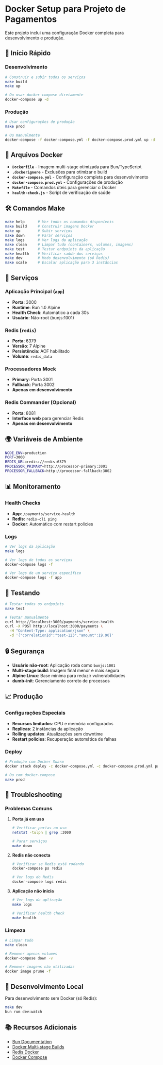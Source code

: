 # Docker Setup para Projeto de Pagamentos

Este projeto inclui uma configuração Docker completa para desenvolvimento e produção.

## 🚀 Início Rápido

### Desenvolvimento
```bash
# Construir e subir todos os serviços
make build
make up

# Ou usar docker-compose diretamente
docker-compose up -d
```

### Produção
```bash
# Usar configurações de produção
make prod

# Ou manualmente
docker-compose -f docker-compose.yml -f docker-compose.prod.yml up -d
```

## 📁 Arquivos Docker

- **`Dockerfile`** - Imagem multi-stage otimizada para Bun/TypeScript
- **`.dockerignore`** - Exclusões para otimizar o build
- **`docker-compose.yml`** - Configuração completa para desenvolvimento
- **`docker-compose.prod.yml`** - Configurações de produção
- **`Makefile`** - Comandos úteis para gerenciar o Docker
- **`health-check.js`** - Script de verificação de saúde

## 🛠️ Comandos Make

```bash
make help      # Ver todos os comandos disponíveis
make build     # Construir imagens Docker
make up        # Subir serviços
make down      # Parar serviços
make logs      # Ver logs da aplicação
make clean     # Limpar tudo (containers, volumes, imagens)
make test      # Testar endpoints da aplicação
make health    # Verificar saúde dos serviços
make dev       # Modo desenvolvimento (só Redis)
make scale     # Escalar aplicação para 3 instâncias
```

## 🔧 Serviços

### Aplicação Principal (`app`)
- **Porta**: 3000
- **Runtime**: Bun 1.0 Alpine
- **Health Check**: Automático a cada 30s
- **Usuário**: Não-root (bunjs:1001)

### Redis (`redis`)
- **Porta**: 6379
- **Versão**: 7 Alpine
- **Persistência**: AOF habilitado
- **Volume**: `redis_data`

### Processadores Mock
- **Primary**: Porta 3001
- **Fallback**: Porta 3002
- **Apenas em desenvolvimento**

### Redis Commander (Opcional)
- **Porta**: 8081
- **Interface web** para gerenciar Redis
- **Apenas em desenvolvimento**

## 🌍 Variáveis de Ambiente

```bash
NODE_ENV=production
PORT=3000
REDIS_URL=redis://redis:6379
PROCESSOR_PRIMARY=http://processor-primary:3001
PROCESSOR_FALLBACK=http://processor-fallback:3002
```

## 📊 Monitoramento

### Health Checks
- **App**: `/payments/service-health`
- **Redis**: `redis-cli ping`
- **Docker**: Automático com restart policies

### Logs
```bash
# Ver logs da aplicação
make logs

# Ver logs de todos os serviços
docker-compose logs -f

# Ver logs de um serviço específico
docker-compose logs -f app
```

## 🧪 Testando

```bash
# Testar todos os endpoints
make test

# Testar manualmente
curl http://localhost:3000/payments/service-health
curl -X POST http://localhost:3000/payments \
  -H "Content-Type: application/json" \
  -d '{"correlationId":"test-123","amount":19.90}'
```

## 🔒 Segurança

- **Usuário não-root**: Aplicação roda como `bunjs:1001`
- **Multi-stage build**: Imagem final menor e mais segura
- **Alpine Linux**: Base mínima para reduzir vulnerabilidades
- **dumb-init**: Gerenciamento correto de processos

## 📈 Produção

### Configurações Especiais
- **Recursos limitados**: CPU e memória configurados
- **Replicas**: 2 instâncias da aplicação
- **Rolling updates**: Atualizações sem downtime
- **Restart policies**: Recuperação automática de falhas

### Deploy
```bash
# Produção com Docker Swarm
docker stack deploy -c docker-compose.yml -c docker-compose.prod.yml payments

# Ou com docker-compose
make prod
```

## 🚨 Troubleshooting

### Problemas Comuns

1. **Porta já em uso**
   ```bash
   # Verificar portas em uso
   netstat -tulpn | grep :3000
   
   # Parar serviços
   make down
   ```

2. **Redis não conecta**
   ```bash
   # Verificar se Redis está rodando
   docker-compose ps redis
   
   # Ver logs do Redis
   docker-compose logs redis
   ```

3. **Aplicação não inicia**
   ```bash
   # Ver logs da aplicação
   make logs
   
   # Verificar health check
   make health
   ```

### Limpeza
```bash
# Limpar tudo
make clean

# Remover apenas volumes
docker-compose down -v

# Remover imagens não utilizadas
docker image prune -f
```

## 🔄 Desenvolvimento Local

Para desenvolvimento sem Docker (só Redis):
```bash
make dev
bun run dev:watch
```

## 📚 Recursos Adicionais

- [Bun Documentation](https://bun.sh/docs)
- [Docker Multi-stage Builds](https://docs.docker.com/develop/dev-best-practices/multistage-build/)
- [Redis Docker](https://hub.docker.com/_/redis)
- [Docker Compose](https://docs.docker.com/compose/)
